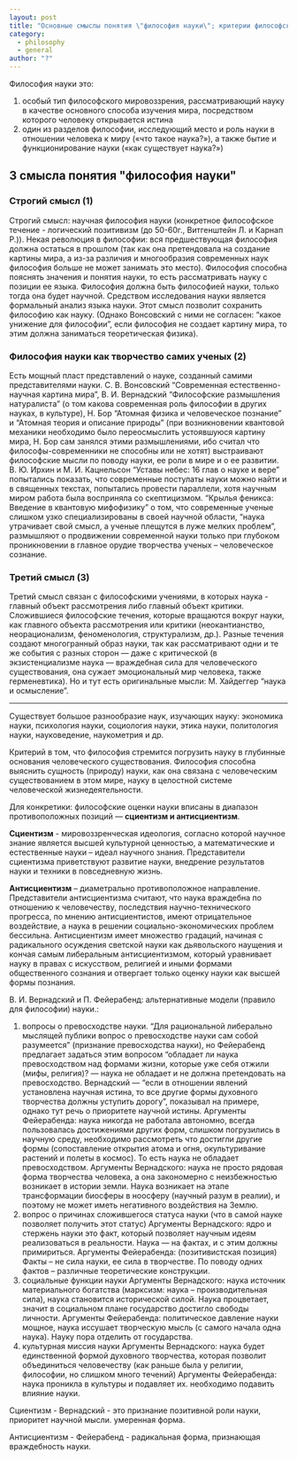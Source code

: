 ```yaml
---
layout: post
title: "Основные смыслы понятия \"философия науки\"; критерии философского рассмотрения науки. Сциентизм и антисциентизм. Предмет философии науки."
category:
  - philosophy
  - general
author: "?"
---
```


Философия науки это:
1. особый тип философского мировоззрения, рассматривающий науку в качестве основного способа изучения мира, посредством которого человеку открывается истина
2. один из разделов философии, исследующий место и роль науки в отношении человека к миру («что такое наука?»), а также бытие и функционирование науки («как существует наука?»)

## 3 смысла понятия "философия науки"
### Строгий смысл (1)
Строгий смысл: научная философия науки (конкретное философское течение - логический позитивизм (до 50-60г., Витгенштейн Л. и Карнап Р.)).
Некая революция в философии: вся предшествующая философия должна остаться в прошлом (так как она претендовала на создание картины мира, а из-за различия и многообразия современных наук философия больше не может занимать это место). Философия способна пояснять значения и понятия науки, то есть рассматривать науку с позиции ее языка. Философия должна быть философией науки, только тогда она будет научной. Средством исследования науки является формальный анализ языка науки. Этот смысл позволит сохранить философию как науку. (Однако Вонсовский с ними не согласен: “какое унижение для философии”, если философия не создает картину мира, то этим должна заниматься теоретическая физика).
### Философия науки как творчество самих ученых (2)
Есть мощный пласт представлений о науке, созданный самими представителями науки. С. В. Вонсовский “Современная естественно-научная картина мира”, В. И. Вернадский “Философские размышления натуралиста”  (о том какова современная роль философии в других науках, в культуре), Н. Бор “Атомная физика и человеческое познание” и “Атомная теория и описание природы” (при возникновении квантовой механики необходимо было переосмыслить устоявшуюся картину мира, Н. Бор сам занялся этими размышлениями, ибо считал что философы-современники не способны или не хотят) выстраивают философские мысли по поводу науки, ее роли в мире и о ее развитии. В. Ю. Ирхин и М. И. Кацнельсон “Уставы небес: 16 глав о науке и вере” попытались показать, что современные постулаты науки можно найти и в священных текстах, попытались провести параллели, хотя научным миром работа была восприняла со скептицизмом.   “Крылья феникса: Введение в квантовую мифофизику” о том, что современные ученые слишком узко специализированы в своей научной области,  “наука утрачивает свой смысл, а ученые плещутся в луже мелких проблем”, размышляют о продвижении современной науки только при глубоком проникновении в главное орудие творчества ученых – человеческое сознание.
### Третий смысл (3)
Третий смысл связан с философскими учениями, в которых наука - главный объект рассмотрения либо главный объект критики. Сложившиеся философские течения, которые вращаются вокруг науки, как главного объекта рассмотрения или критики (неокантианство, неорационализм, феноменология, структурализм,  др.). Разные течения создают многогранный образ науки, так как рассматривают одни и те же события с разных сторон — даже с критической (в экзистенциализме наука — враждебная сила для человеческого существования, она сужает эмоциональный мир человека, также герменевтика). Но и тут есть оригинальные мысли: М. Хайдеггер “наука и осмысление”.

---

Существует большое разнообразие наук, изучающих науку: экономика науки, психология науки, социология науки, этика науки, политология науки, науковедение, наукометрия и др. 

Критерий в том, что философия стремится погрузить науку в глубинные основания человеческого существования. Философия способна выяснить сущность (природу) науки, как она связана с человеческим существованием в этом мире, науку в целостной системе человеческой жизнедеятельности.

Для конкретики: философские оценки науки вписаны в диапазон противоположных позиций — **сциентизм и антисциентизм**.

**Сциентизм** - мировоззренческая идеология, согласно которой научное знание является высшей культурной ценностью, а математические и естественные науки – идеал научного знания. Представители сциентизма приветствуют развитие науки, внедрение результатов науки и техники в повседневную жизнь.

**Антисциентизм** – диаметрально противоположное направление. Представители антисциентизма считают, что наука враждебна по отношению к человечеству, последствия научно-технического прогресса, по мнению антисциентистов, имеют отрицательное воздействие, а наука в решении социально-экономических проблем бессильна. Антисциентизм имеет множество градаций, начиная с радикального осуждения светской науки как дьявольского наущения и кончая самым либеральным антисциентизмом, который уравнивает науку в правах с искусством, религией и иными формами общественного сознания и отвергает только оценку науки как высшей формы познания.

В. И. Вернадский и П. Фейерабенд: альтернативные модели (правило для философии) науки.:
1. вопросы о превосходстве науки.  “Для рациональной либерально мыслящей публики вопрос о превосходстве науки сам собой разумеется” (признание превосходства науки), но Фейерабенд предлагает задаться этим вопросом “обладает ли наука превосходством над формами жизни, которые уже себя отжили (мифы, религия)? — наука не обладает и не должна претендовать на превосходство. Вернадский — “если в отношении явлений установлена научная истина, то все другие формы духовного творчества должны уступить дорогу”, показывал на примере, однако тут речь о приоритете научной истины. 
Аргументы Фейерабенда: наука никогда не работала автономно, всегда пользовалась достижениями других форм, слишком погрузились в научную среду, необходимо рассмотреть что достигли другие формы (сопоставление открытия атома и огня, окультуривание растений и полеты в космос). То есть наука не обладает превосходством. 
Аргументы Вернадского: наука не просто рядовая форма творчества человека, а она закономерно с неизбежностью возникает в истории земли. Наука возникает на этапе трансформации биосферы в ноосферу (научный разум в реалии), и поэтому не может иметь негативного воздействия на Землю.
2. вопрос о причинах сложившегося статуса науки (что в самой науке позволяет получить этот статус)
Аргументы Вернадского: ядро и стержень науки это факт, который позволяет научным идеям реализоваться в реальности. Наука  — на фактах, и с этим должны примириться.
Аргументы Фейерабенда: (позитивистская позиция) Факты – не сила науки, ее сила в творчестве. По поводу одних фактов – различные теоретические конструкции.
3. социальные функции науки
Аргументы Вернадского: наука источник материального богатства (марксизм: наука – производительная сила), наука становится исторической силой. Наука процветает, значит в социальном плане государство достигло свободы личности.
Аргументы Фейерабенда: политическое давление науки мощное, наука иссушает творческую мысль (с самого начала одна наука). Науку пора отделить от государства.
4. культурная миссия науки
Аргументы Вернадского: наука будет единственной формой духовного творчества, которая позволит объединиться человечеству (как раньше была у религии, философии, но слишком много течений)
Аргументы Фейерабенда: наука проникла в культуры и подавляет их. необходимо подавить влияние науки.

Сциентизм - Вернадский - это признание позитивной роли науки, приоритет научной мысли. умеренная форма.

Антисциентизм - Фейерабенд - радикальная форма, признающая враждебность науки.

